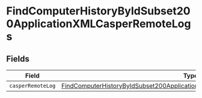 # FindComputerHistoryByIdSubset200ApplicationXMLCasperRemoteLogs


## Fields

| Field                                                                                                                                                                                     | Type                                                                                                                                                                                      | Required                                                                                                                                                                                  | Description                                                                                                                                                                               |
| ----------------------------------------------------------------------------------------------------------------------------------------------------------------------------------------- | ----------------------------------------------------------------------------------------------------------------------------------------------------------------------------------------- | ----------------------------------------------------------------------------------------------------------------------------------------------------------------------------------------- | ----------------------------------------------------------------------------------------------------------------------------------------------------------------------------------------- |
| `casperRemoteLog`                                                                                                                                                                         | [FindComputerHistoryByIdSubset200ApplicationXMLCasperRemoteLogsCasperRemoteLog](../../models/operations/findcomputerhistorybyidsubset200applicationxmlcasperremotelogscasperremotelog.md) | :heavy_minus_sign:                                                                                                                                                                        | N/A                                                                                                                                                                                       |